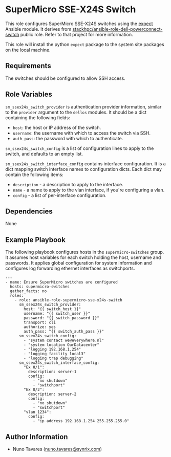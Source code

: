 SuperMicro SSE-X24S Switch
========================

This role configures SuperMicro SSE-X24S switches using the
[expect](http://docs.ansible.com/ansible/latest/modules/expect_module.html)
Ansible module. It derives from [stackhpc/ansible-role-dell-powerconnect-switch](https://github.com/stackhpc/ansible-role-dell-powerconnect-switch) public role.
Refer to that project for more information.

This role will install the python `expect` package to the system site packages
on the local machine.

Requirements
------------

The switches should be configured to allow SSH access.

Role Variables
--------------

`sm_ssex24s_switch_provider` is authentication provider information,
similar to the `provider` argument to the `dellos` modules. It should be a dict
containing the following fields:

- `host`: the host or IP address of the switch.
- `username`: the username with which to access the switch via SSH.
- `auth_pass`: the password with which to authenticate.

`sm_ssex24s_switch_config` is a list of configuration lines to apply to
the switch, and defaults to an empty list.

`sm_ssex24s_switch_interface_config` contains interface configuration.
It is a dict mapping switch interface names to configuration dicts. Each dict
may contain the following items:

- `description` - a description to apply to the interface.
- `name` - a name to apply to the vlan interface, if you're configuring a vlan.
- `config` - a list of per-interface configuration.

Dependencies
------------

None

Example Playbook
----------------

The following playbook configures hosts in the `supermicro-switches`
group.  It assumes host variables for each switch holding the host, username
and passwords.  It applies global configuration for system information and configures log forwarding
ethernet interfaces as switchports.

    ---
    - name: Ensure SuperMicro switches are configured
      hosts: supermicro-switches
      gather_facts: no
      roles:
        - role: ansible-role-supermicro-sse-x24s-switch
          sm_ssex24s_switch_provider:
            host: "{{ switch_host }}"
            username: "{{ switch_user }}"
            password: "{{ switch_password }}"
            transport: cli
            authorize: yes
            auth_pass: "{{ switch_auth_pass }}"
          sm_ssex24s_switch_config:
            - "system contact we@everywhere.nl"
            - "system location OurDatacenter"
            - "logging 192.168.1.254"
            - "logging facility local3"
            - "logging trap debugging"
          sm_ssex24s_switch_interface_config:
            "Ex 0/1":
              description: server-1
              config:
                - "no shutdown"
                - "switchport"
            "Ex 0/2":
              description: server-2
              config:
                - "no shutdown"
                - "switchport"
            "vlan 1234":
              config:
                - "ip address 192.168.1.254 255.255.255.0"

Author Information
------------------

- Nuno Tavares (<nuno.tavares@synrix.com>)
